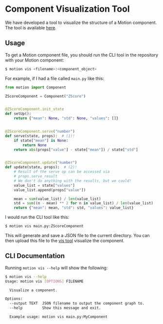 # Component Visualization Tool

We have developed a tool to visualize the structure of a Motion component. The tool is available [here](https://dm4ml.github.io/motion-vis/).

## Usage

To get a Motion component file, you should run the CLI tool in the repository with your Motion component:

```bash
$ motion vis <filename>:<component_object>
```

For example, if I had a file called `main.py` like this:

```python
from motion import Component

ZScoreComponent = Component("ZScore")


@ZScoreComponent.init_state
def setUp():
    return {"mean": None, "std": None, "values": []}


@ZScoreComponent.serve("number")
def serve(state, props):  # (1)!
    if state["mean"] is None:
        return None
    return abs(props["value"] - state["mean"]) / state["std"]


@ZScoreComponent.update("number")
def update(state, props):  # (2)!
    # Result of the serve op can be accessed via
    # props.serve_result
    # We don't do anything with the results, but we could!
    value_list = state["values"]
    value_list.append(props["value"])

    mean = sum(value_list) / len(value_list)
    std = sum((n - mean) ** 2 for n in value_list) / len(value_list)
    return {"mean": mean, "std": std, "values": value_list}
```

I would run the CLI tool like this:

```bash
$ motion vis main.py:ZScoreComponent
```

This will generate and save a JSON file to the current directory. You can then upload this file to the [vis tool](https://dm4ml.github.io/motion-vis) visualize the component.

## CLI Documentation

Running `motion vis --help` will show the following:

```bash
$ motion vis --help
Usage: motion vis [OPTIONS] FILENAME

  Visualize a component.

Options:
  --output TEXT  JSON filename to output the component graph to.
  --help         Show this message and exit.

  Example usage: motion vis main.py:MyComponent
```
